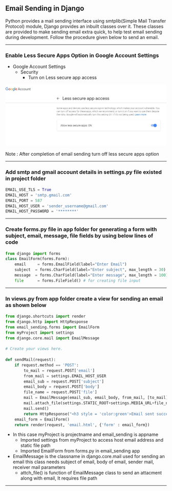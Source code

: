 ## Email Sending in Django

Python provides a mail sending interface using smtplib(Simple Mail Transfer Protocol) module, Django provides an inbuilt classes over it. These classes are provided to make sending email extra quick, to help test email sending during development. Follow the procedure given below to send an email.
____
### Enable Less Secure Apps Option in Google Account Settings

* Google Account Settings
    * Security
        * Turn on Less secure app access
        
![Github Image](secure.JPG)

Note : After completion of email sending turn off less secure apps option
____
### Add smtp and gmail account details in settings.py file existed in project folder
```python
EMAIL_USE_TLS = True  
EMAIL_HOST = 'smtp.gmail.com'  
EMAIL_PORT = 587  
EMAIL_HOST_USER = 'sender_username@gmail.com'
EMAIL_HOST_PASSWORD = '********'
```
____
### Create forms.py file in app folder for generating a form with subject, email, message, file fields by using below lines of code
```python
from django import forms  
class EmailForm(forms.Form):      
    email     = forms.EmailField(label="Enter Email")
    subject  = forms.CharField(label="Enter subject", max_length = 30)
    message  = forms.CharField(label="Enter message", max_length = 100)  
    file      = forms.FileField() # for creating file input  
```
____
### In views.py from app folder create a view for sending an email as shown below

```python
from django.shortcuts import render
from django.http import HttpResponse
from email_sending.forms import EmailForm
from myProject import settings
from django.core.mail import EmailMessage

# Create your views here.

def sendMail(request):
	if request.method == 'POST':
		to_mail = request.POST['email']
		from_mail = settings.EMAIL_HOST_USER
		email_sub = request.POST['subject']
		email_body = request.POST['body']
		file_name = request.POST['file']
		mail = EmailMessage(email_sub, email_body, from_mail, [to_mail])
		mail.attach_file(settings.STATIC_ROOT+settings.MEDIA_URL+file_name)
		mail.send()
		return HttpResponse("<h3 style = 'color:green'>Email sent successfully..!!!</h3>")
	email_form = EmailForm()
	return render(request, 'email.html', {'form' : email_form})
```

* In this case myProject is projectname and email_sending is appname
	* Imported settings from myProject to access host email address and static file path
	* Imported EmailForm from forms.py in email_sending app
* EmailMessage is the classname in django.core.mail used for sending an email this class needs subject of email, body of email, sender mail, receiver mail parameters
	* attch_file() is function of EmailMessage class to send an attacment along with email, It requires file path
____
